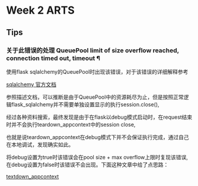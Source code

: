 # **Week 2 ARTS**

## **Tips**

### 关于此错误的处理  QueuePool limit of size <x> overflow <y> reached, connection timed out, timeout <z>¶

使用flask sqlalchemy的QueuePool时出现该错误，对于该错误的详细解释参考

[sqlalchemy 官方文档](http://docs.sqlalchemy.org/en/latest/errors.html#error-3o7r)

参照描述文档，可以推断是由于QueuePool中的资源耗尽为止，但是按照正常逻辑flask_sqlalchemy并不需要单独设置显示的执行session.close(),

经过各种资料搜索，最终发现是由于在flask以debug模式启动时，在request结束时并不会执行teardown_appcontext中的session close,

也就是说teardown_appcontext在debug模式下并不会保证执行完成，通过自己在本地调试，发现确实如此。

将debug设置为true时该错误会在pool size + max overflow上限时复现该错误, 在debug设置为false时该错误不会出现。下面这种文章中给了点思路：

[textdown_appcontext](https://my.oschina.net/u/2357606/blog/407473)
